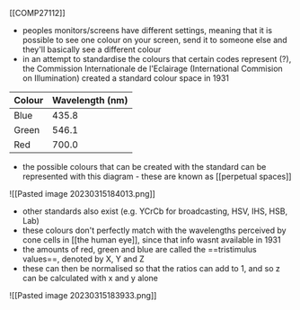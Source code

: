 [[COMP27112]]

- peoples monitors/screens have different settings, meaning that it is possible to see one colour on your screen, send it to someone else and they'll basically see a different colour
- in an attempt to standardise the colours that certain codes represent (?), the Commission Internationale de l'Eclairage (International Commision on Illumination) created a standard colour space in 1931

| Colour | Wavelength (nm) |
| ------ | --------------- |
| Blue   | 435.8           |
| Green  | 546.1           |
| Red    | 700.0                |

- the possible colours that can be created with the standard can be represented with this diagram - these are known as [[perpetual spaces]]
<!--⚠️Imgur upload failed, check dev console-->
![[Pasted image 20230315184013.png]]

- other standards also exist (e.g. YCrCb for broadcasting, HSV, IHS, HSB, Lab)
- these colours don't perfectly match with the wavelengths perceived by cone cells in [[the human eye]], since that info wasnt available in 1931
- the amounts of red, green and blue are called the ==tristimulus values==, denoted by X, Y and Z
- these can then be normalised so that the ratios can add to 1, and so z can be calculated with x and y alone

<!--⚠️Imgur upload failed, check dev console-->
![[Pasted image 20230315183933.png]]